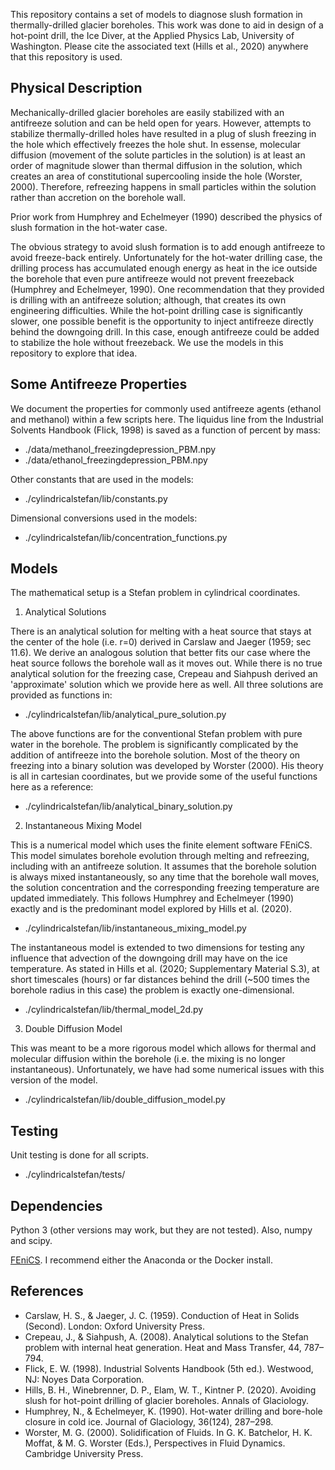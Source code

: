 This repository contains a set of models to diagnose slush formation in thermally-drilled glacier boreholes. This work was done to aid in design of a hot-point drill, the Ice Diver, at the Applied Physics Lab, University of Washington. Please cite the associated text (Hills et al., 2020) anywhere that this repository is used.

Physical Description
---

Mechanically-drilled glacier boreholes are easily stabilized with an antifreeze solution and can be held open for years. However, attempts to stabilize thermally-drilled holes have resulted in a plug of slush freezing in the hole which effectively freezes the hole shut. In essense, molecular diffusion (movement of the solute particles in the solution) is at least an order of magnitude slower than thermal diffusion in the solution, which creates an area of constitutional supercooling inside the hole (Worster, 2000). Therefore, refreezing happens in small particles within the solution rather than accretion on the borehole wall.

Prior work from Humphrey and Echelmeyer (1990) described the physics of slush formation in the hot-water case. 

The obvious strategy to avoid slush formation is to add enough antifreeze to avoid freeze-back entirely. Unfortunately for the hot-water drilling case, the drilling process has accumulated enough energy as heat in the ice outside the borehole that even pure antifreeze would not prevent freezeback (Humphrey and Echelmeyer, 1990). One recommendation that they provided is drilling with an antifreeze solution; although, that creates its own engineering difficulties. While the hot-point drilling
case is significantly slower, one possible benefit is the opportunity to inject antifreeze directly behind the downgoing drill. In this case, enough antifreeze could be added to stabilize the hole without freezeback. We use the models in this repository to explore that idea.

Some Antifreeze Properties
---

We document the properties for commonly used antifreeze agents (ethanol and methanol) within a few scripts here. The liquidus line from the Industrial Solvents Handbook (Flick, 1998) is saved as a function of percent by mass:
- ./data/methanol_freezingdepression_PBM.npy
- ./data/ethanol_freezingdepression_PBM.npy

Other constants that are used in the models:
- ./cylindricalstefan/lib/constants.py

Dimensional conversions used in the models:
- ./cylindricalstefan/lib/concentration_functions.py

Models
---
The mathematical setup is a Stefan problem in cylindrical coordinates.

1) Analytical Solutions

There is an analytical solution for melting with a heat source that stays at the center of the hole (i.e. r=0) derived in Carslaw and Jaeger (1959; sec 11.6). We derive an analogous solution that better fits our case where the heat source follows the borehole wall as it moves out. While there is no true analytical solution for the freezing case, Crepeau and Siahpush derived an 'approximate' solution which we provide here as well. All three solutions are provided as functions in:
- ./cylindricalstefan/lib/analytical_pure_solution.py

The above functions are for the conventional Stefan problem with pure water in the borehole. The problem is significantly complicated by the addition of antifreeze into the borehole solution. Most of the theory on freezing into a binary solution was developed by Worster (2000). His theory is all in cartesian coordinates, but we provide some of the useful functions here as a reference:
- ./cylindricalstefan/lib/analytical_binary_solution.py

2) Instantaneous Mixing Model

This is a numerical model which uses the finite element software FEniCS. This model simulates borehole evolution through melting and refreezing, including with an antifreeze solution. It assumes that the borehole solution is always mixed instantaneously, so any time that the borehole wall moves, the solution concentration and the corresponding freezing temperature are updated immediately. This follows Humphrey and Echelmeyer (1990) exactly and is the predominant model explored by Hills et al. (2020). 
- ./cylindricalstefan/lib/instantaneous_mixing_model.py

The instantaneous model is extended to two dimensions for testing any influence that advection of the downgoing drill may have on the ice temperature. As stated in Hills et al. (2020; Supplementary Material S.3), at short timescales (hours) or far distances behind the drill (~500 times the borehole radius in this case) the problem is exactly one-dimensional. 
- ./cylindricalstefan/lib/thermal_model_2d.py

3) Double Diffusion Model

This was meant to be a more rigorous model which allows for thermal and molecular diffusion within the borehole (i.e. the mixing is no longer instantaneous). Unfortunately, we have had some numerical issues with this version of the model. 
- ./cylindricalstefan/lib/double_diffusion_model.py

Testing
---

Unit testing is done for all scripts.
- ./cylindricalstefan/tests/

Dependencies
---

Python 3 (other versions may work, but they are not tested). Also, numpy and scipy.

[FEniCS]. I recommend either the Anaconda or the Docker install.


References
---
- Carslaw, H. S., & Jaeger, J. C. (1959). Conduction of Heat in Solids (Second). London: Oxford University Press.
- Crepeau, J., & Siahpush, A. (2008). Analytical solutions to the Stefan problem with internal heat generation. Heat and Mass Transfer, 44, 787–794.
- Flick, E. W. (1998). Industrial Solvents Handbook (5th ed.). Westwood, NJ: Noyes Data Corporation.
- Hills, B. H., Winebrenner, D. P., Elam, W. T., Kintner P. (2020). Avoiding slush for hot-point drilling of glacier boreholes. Annals of Glaciology.
- Humphrey, N., & Echelmeyer, K. (1990). Hot-water drilling and bore-hole closure in cold ice. Journal of Glaciology, 36(124), 287–298.
- Worster, M. G. (2000). Solidification of Fluids. In G. K. Batchelor, H. K. Moffat, & M. G. Worster (Eds.), Perspectives in Fluid Dynamics. Cambridge University Press.

[FEniCS]: https://fenicsproject.org/
